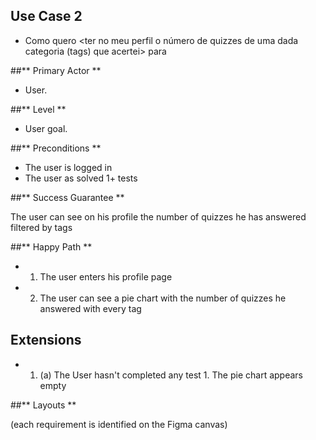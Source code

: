 ## Use Case 2

* Como <resolvedor> quero <ter no meu perfil o número de quizzes de uma dada categoria (tags) que acertei> para <saber quais os meus pontos fortes>


##** Primary Actor **

* User.

##** Level **

* User goal.

##** Preconditions ** 

* The user is logged in
* The user as solved 1+ tests


##** Success Guarantee **

The user can see on his profile the number of quizzes he has answered filtered by tags

##** Happy Path **
* 1. The user enters his profile page
* 2. The user can see a pie chart with the number of quizzes he answered with every tag 

## Extensions

* 1.    (a) The User hasn't completed any test
            1. The pie chart appears empty

##** Layouts **


(each requirement is identified on the Figma canvas)
